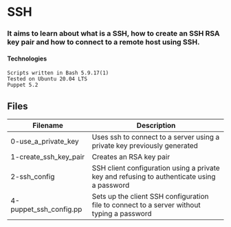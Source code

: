 # SSH
### It aims to learn about what is a SSH, how to create an SSH RSA key pair and how to connect to a remote host using SSH.

#### Technologies
    Scripts written in Bash 5.9.17(1)
    Tested on Ubuntu 20.04 LTS
    Puppet 5.2
## Files
|Filename	|Description
|-------------- |--------|
|0-use_a_private_key	   | Uses ssh to connect to a server using a private key previously generated
|1-create_ssh_key_pair	 | Creates an RSA key pair
|2-ssh_config	           | SSH client configuration using a private key and refusing to authenticate using a password
|4-puppet_ssh_config.pp	 | Sets up the client SSH configuration file to connect to a server without typing a password
